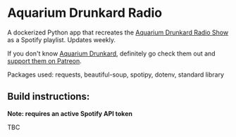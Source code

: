 # Aquarium Drunkard Radio

A dockerized Python app that recreates the [Aquarium Drunkard Radio Show](https://aquariumdrunkard.com/category/sirius/) as a Spotify playlist. Updates weekly.

If you don't know [Aquarium Drunkard](https://aquariumdrunkard.com/), definitely go check them out and [support them on Patreon](https://www.patreon.com/aquariumdrunkard). 

Packages used: requests, beautiful-soup, spotipy, dotenv, standard library

## Build instructions:

**Note: requires an active Spotify API token**
 
 TBC
